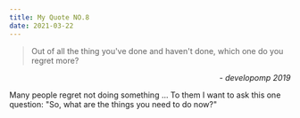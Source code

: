 ```yaml
---
title: My Quote NO.8
date: 2021-03-22
---
```


> Out of all the thing you've done and haven't done, which one do you regret more?

<div style="text-align: right"> <i>- developomp 2019</i> </div>

Many people regret not doing something
...
To them I want to ask this one question:
"So, what are the things you need to do now?"
